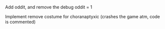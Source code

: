 Add oddit, and remove the debug oddit = 1

Implement remove costume for choranaptyxic (crashes the game atm, code is commented)
